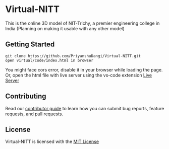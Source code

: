 # Virtual-NITT
This is the  online 3D model of NIT-Trichy, a premier engineering college in India (Planning on making it usable with any other model)

## Getting Started
```
git clone https://github.com/PriyanshuDangi/Virtual-NITT.git
open virtual/code/index.html in browser
```
You might face cors error, disable it in your browser while loading the page. Or, open the html file with live server using the vs-code extension [Live Server](https://marketplace.visualstudio.com/items?itemName=ritwickdey.LiveServer)


## Contributing

Read our [contributor guide](./docs/CONTRIBUTING.md) to learn how you can submit bug reports, feature requests, and pull requests.

## License
Virtual-NITT is licensed with the [MIT License](./LICENSE)
